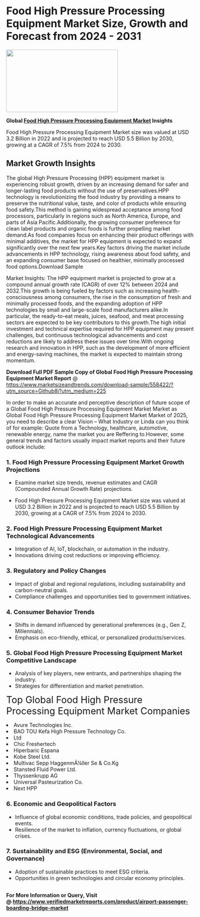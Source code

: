 <H1>Food High Pressure Processing Equipment Market Size, Growth and Forecast from 2024 - 2031</H1><img class="aligncenter size-medium wp-image-584254" src="https://thirdeyenews.in/wp-content/uploads/2024/09/Global-Market-Research-300x168.jpeg" alt="" width="300" height="168" /><p><strong>Global&nbsp;<a href="https://www.marketsizeandtrends.com/download-sample/558422/?utm_source=Github8j?utm_medium=225">Food High Pressure Processing Equipment Market</a> Insights</strong></p><p>Food High Pressure Processing Equipment Market size was valued at USD 3.2 Billion in 2022 and is projected to reach USD 5.5 Billion by 2030, growing at a CAGR of 7.5% from 2024 to 2030.</p><p><h2>Market Growth Insights</h2> <p>The global High Pressure Processing (HPP) equipment market is experiencing robust growth, driven by an increasing demand for safer and longer-lasting food products without the use of preservatives.HPP technology is revolutionizing the food industry by providing a means to preserve the nutritional value, taste, and color of products while ensuring food safety.This method is gaining widespread acceptance among food processors, particularly in regions such as North America, Europe, and parts of Asia Pacific.Additionally, the growing consumer preference for clean label products and organic foods is further propelling market demand.As food companies focus on enhancing their product offerings with minimal additives, the market for HPP equipment is expected to expand significantly over the next few years.Key factors driving the market include advancements in HPP technology, rising awareness about food safety, and an expanding consumer base focused on healthier, minimally processed food options.Download Sample </p> <p>Market Insights: The HPP equipment market is projected to grow at a compound annual growth rate (CAGR) of over 12% between 2024 and 2032.This growth is being fueled by factors such as increasing health-consciousness among consumers, the rise in the consumption of fresh and minimally processed foods, and the expanding adoption of HPP technologies by small and large-scale food manufacturers alike.In particular, the ready-to-eat meals, juices, seafood, and meat processing sectors are expected to be key contributors to this growth.The high initial investment and technical expertise required for HPP equipment may present challenges, but continuous technological advancements and cost reductions are likely to address these issues over time.With ongoing research and innovation in HPP, such as the development of more efficient and energy-saving machines, the market is expected to maintain strong momentum.</p><p><span class=""><strong>Download Full PDF Sample Copy of Global Food High Pressure Processing Equipment Market Report</strong> @ <a href="https://www.marketsizeandtrends.com/download-sample/558422/?utm_source=Github8j?utm_medium=225" target="_blank">https://www.marketsizeandtrends.com/download-sample/558422/?utm_source=Github8j?utm_medium=225</a></span></p><p>In order to make an accurate and perceptive description of future scope of a Global&nbsp;Food High Pressure Processing Equipment Market Market as Global&nbsp;Food High Pressure Processing Equipment Market Market of 2025, you need to describe a clear Vision &ndash; What Industry or Linda can you think of for example: Quote from a Technology, healthcare, automotive, renewable energy, name the market you are Reffering to.However, some general trends and factors usually impact market reports and their future outlook include:</p><h3>1.&nbsp;<strong>Food High Pressure Processing Equipment Market Growth Projections</strong></h3><ul><li>Examine market size trends, revenue estimates and CAGR (Compounded Annual Growth Rate) projections.</li><li><p>Food High Pressure Processing Equipment Market size was valued at USD 3.2 Billion in 2022 and is projected to reach USD 5.5 Billion by 2030, growing at a CAGR of 7.5% from 2024 to 2030.</p></li></ul><h3>2.&nbsp;<strong>Food High Pressure Processing Equipment Market Technological Advancements</strong></h3><ul><li>Integration of AI, IoT, blockchain, or automation in the industry.</li><li>Innovations driving cost reductions or improving efficiency.</li></ul><h3>3.&nbsp;<strong>Regulatory and Policy Changes</strong></h3><ul><li>Impact of global and regional regulations, including sustainability and carbon-neutral goals.</li><li>Compliance challenges and opportunities tied to government initiatives.</li></ul><h3>4.&nbsp;<strong>Consumer Behavior Trends</strong></h3><ul><li>Shifts in demand influenced by generational preferences (e.g., Gen Z, Millennials).</li><li>Emphasis on eco-friendly, ethical, or personalized products/services.</li></ul><h3>5.&nbsp;<strong>Global Food High Pressure Processing Equipment Market Competitive Landscape</strong></h3><ul><li>Analysis of key players, new entrants, and partnerships shaping the industry.</li><li>Strategies for differentiation and market penetration.</li></ul><p data-pm-slice="1 1 []"><span style="color: inherit; font-family: inherit; font-size: 25px;">Top Global Food High Pressure Processing Equipment Market Companies</span></p><div class="" data-test-id=""><p><li>Avure Technologies Inc.</li><li> BAO TOU Kefa High Pressure Technology Co.</li><li> Ltd</li><li> Chic Freshertech</li><li> Hiperbaric Espana</li><li> Kobe Steel Ltd.</li><li> Multivac Sepp HaggenmÃ¼ller Se & Co.Kg</li><li> Stansted Fluid Power Ltd.</li><li> Thyssenkrupp AG</li><li> Universal Pasteurization Co.</li><li> Next HPP</li></p></div><h3>6.&nbsp;<strong>Economic and Geopolitical Factors</strong></h3><ul><li>Influence of global economic conditions, trade policies, and geopolitical events.</li><li>Resilience of the market to inflation, currency fluctuations, or global crises.</li></ul><h3>7.&nbsp;<strong>Sustainability and ESG (Environmental, Social, and Governance)</strong></h3><ul><li>Adoption of sustainable practices to meet ESG criteria.</li><li>Opportunities in green technologies and circular economy principles.</li></ul><h2><strong style="font-size: 14px;">For More Information or Query, Visit @&nbsp;</strong><a style="background-color: #ffffff; font-size: 14px;" href="https://www.marketsizeandtrends.com/report/food-high-pressure-processing-equipment-market/" target="_blank">https://www.verifiedmarketreports.com/product/airport-passenger-boarding-bridge-market</a></h2>